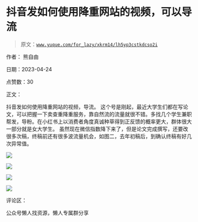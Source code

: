 # 抖音发如何使用降重网站的视频，可以导流

> 原文：[`www.yuque.com/for_lazy/xkrm14/lh5yp3cstkdcso2i`](https://www.yuque.com/for_lazy/xkrm14/lh5yp3cstkdcso2i)

作者： 熊自由

日期：2023-04-24

点赞数：30

正文：

抖音发如何使用降重网站的视频，导流。 这个号是刚起，最近大学生们都在写论文，可以把握一下卖查重降重服务，靠自然流的流量就很不错。多找几个学生兼职帮发，导粉。在小红书上以消费者角度真诚种草得到正反馈的概率更大，群体很大一部分就是女大学生。 虽然现在微信指数降下来了，但是论文完成撰写，还要改很多次稿，终稿前还有很多波流量机会，如图二，去年初稿后，到确认终稿有好几次异常值。

![](img/0706848d2fb5ccf28f0d14bb41cc45e5.png)

![](img/3527fa4ab8243b675b9cbdfb80ef3145.png)

![](img/44a2e3dc95affaf9212a81fc5b1f6e10.png)

![](img/248b0cb91434f3066f9c311af00797fb.png)

评论区：

公众号懒人找资源，懒人专属群分享

